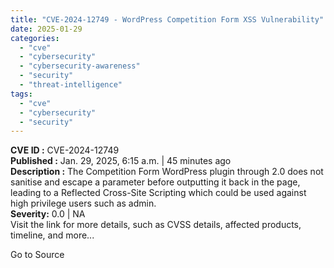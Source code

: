 ```yaml
---
title: "CVE-2024-12749 - WordPress Competition Form XSS Vulnerability"
date: 2025-01-29
categories: 
  - "cve"
  - "cybersecurity"
  - "cybersecurity-awareness"
  - "security"
  - "threat-intelligence"
tags: 
  - "cve"
  - "cybersecurity"
  - "security"
---
```


**CVE ID :** CVE-2024-12749  
**Published :** Jan. 29, 2025, 6:15 a.m. | 45 minutes ago  
**Description :** The Competition Form WordPress plugin through 2.0 does not sanitise and escape a parameter before outputting it back in the page, leading to a Reflected Cross-Site Scripting which could be used against high privilege users such as admin.  
**Severity:** 0.0 | NA  
Visit the link for more details, such as CVSS details, affected products, timeline, and more...

Go to Source
